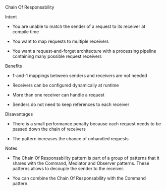 Chain Of Responsability

Intent

* You are unable to match the sender of a request to its receiver at compile time

* You want to map requests to multiple receivers

* You want a request-and-forget architecture with a processing pipeline containing many possible request receivers

Benefits

* 1-and-1 mappings between senders and receivers are not needed

* Receivers can be configured dynamically at runtime

* More than one receiver can handle a request

* Senders do not need to keep references to each receiver

Disavantages

* There is a small performance penalty because each request needs to be passed down the chain of receivers

* The pattern increases the chance of unhandled requests

Notes

* The Chain Of Responsability pattern is part of a group of patterns that it shares with the Command, Mediator and Observer patterns. These patterns allows to decouple the sender to the receiver.

* You can combine the Chain Of Responsability with the Command pattern.